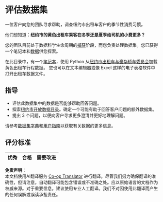 <!--
CO_OP_TRANSLATOR_METADATA:
{
  "original_hash": "564445c39ad29a491abcb9356fc4d47d",
  "translation_date": "2025-08-24T13:19:26+00:00",
  "source_file": "4-Data-Science-Lifecycle/14-Introduction/assignment.md",
  "language_code": "zh"
}
-->
# 评估数据集

一位客户向您的团队寻求帮助，调查纽约市出租车客户的季节性消费习惯。

他们想知道：**纽约市的黄色出租车乘客在冬季还是夏季给司机的小费更多？**

您的团队目前处于数据科学生命周期的[捕获](Readme.md#Capturing)阶段，而您负责处理数据集。您已获得一个笔记本和[数据](../../../../data/taxi.csv)供您探索。

在此目录中，有一个[笔记本](../../../../4-Data-Science-Lifecycle/14-Introduction/notebook.ipynb)，使用 Python 从[纽约市出租车与豪华轿车委员会](https://docs.microsoft.com/en-us/azure/open-datasets/dataset-taxi-yellow?tabs=azureml-opendatasets)加载黄色出租车行程数据。
您也可以在文本编辑器或像 Excel 这样的电子表格软件中打开出租车数据文件。

## 指导

- 评估此数据集中的数据是否能够帮助回答问题。
- 探索[纽约市开放数据目录](https://data.cityofnewyork.us/browse?sortBy=most_accessed&utf8=%E2%9C%93)。确定一个可能有助于回答客户问题的额外数据集。
- 提出 3 个问题，以便向客户寻求更多澄清并更好地理解问题。

请参考[数据集字典](https://www1.nyc.gov/assets/tlc/downloads/pdf/data_dictionary_trip_records_yellow.pdf)和[用户指南](https://www1.nyc.gov/assets/tlc/downloads/pdf/trip_record_user_guide.pdf)以获取有关数据的更多信息。

## 评分标准

优秀 | 合格 | 需要改进
--- | --- | --- | 

**免责声明**：  
本文档使用AI翻译服务 [Co-op Translator](https://github.com/Azure/co-op-translator) 进行翻译。尽管我们努力确保翻译的准确性，但请注意，自动翻译可能包含错误或不准确之处。应以原始语言的文档作为权威来源。对于重要信息，建议使用专业人工翻译。我们不对因使用此翻译而产生的任何误解或误读承担责任。